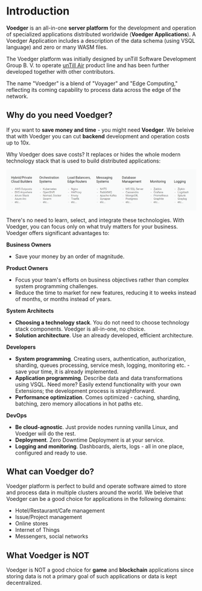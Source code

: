 # Introduction

**Voedger** is an all-in-one **server platform**  for the development and operation of specialized applications distributed worldwide (**Voedger Applications**).  A Voedger Application includes a description of the data schema (using VSQL language) and zero or many WASM files.

The Voedger platform was initially designed by unTill Software Development Group B. V. to operate [unTill Air](https://untillair.com/) product line and has been further developed together with other contributors.

The name "Voedger" is a blend of "Voyager" and "Edge Computing," reflecting its coming capability to process data across the edge of the network.

## Why do you need Voedger?

If you want to **save money and time** - you might need **Voedger**. We beleive that with Voedger you can cut **backend** development and operation costs up to 10x.

Why Voedger does save costs? It replaces or hides the whole modern technology stack that is used to build distributed applications:

![Modern technology stack. Use Voedger instead all of this...](.gitbook/assets/stack.png)

There's no need to learn, select, and integrate these technologies. With Voedger, you can focus only on what truly matters for your business. Voedger offers significant advantages to:

**Business Owners**

- Save your money by an order of magnitude.

**Product Owners**

- Focus your team's efforts on business objectives rather than complex system programming challenges.
- Reduce the time to market for new features, reducing it to weeks instead of months, or months instead of years.

**System Architects**

- **Choosing a technology stack**. You do not need to choose technology stack components. Voedger is all-in-one, no choice.
- **Solution architecture**. Use an already developed, efficient architecture.

**Developers**

- **System programming**. Creating users, authentication, authorization, sharding, queues processing, service mesh, logging, monitoring etc. - save your time, it is already implemented.
- **Application programming**. Describe data and data transformations using VSQL. Need more? Easily extend functionality with your own Extensions; the development process is straightforward.
- **Performance optimization**. Comes optimized - caching, sharding, batching, zero memory allocations in hot paths etc.

**DevOps**

- **Be cloud-agnostic**. Just provide nodes running vanilla Linux, and Voedger will do the rest.
- **Deployment**. Zero Downtime Deployment is at your service.
- **Logging and monitoring**. Dashboards, alerts, logs - all in one place, configured and ready to use.

## What can Voedger do?

Voedger platform is perfect to build and operate software aimed to store and process data in multiple clusters around the world. We beleive that Voedger can be a good choice for applications in the following domains:

- Hotel/Restaurant/Cafe management
- Issue/Project management
- Online stores
- Internet of Things
- Messengers, social networks

## What Voedger is NOT

Voedger is NOT a good choice for **game** and **blockchain** applications since storing data is not a primary goal of such applications or data is kept decentralized.
